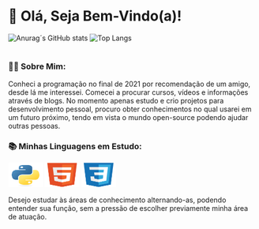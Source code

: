 # 👋 Olá, Seja Bem-Vindo(a)!
![Anurag´s GitHub stats](https://github-readme-stats.vercel.app/api?username=ericktechx&show_icons=true&theme=vue-dark&include_all_commits=true&count_private=true)
![Top Langs](https://github-readme-stats.vercel.app/api/top-langs/?username=ericktechx&layout=compact&langs_count=16&theme=vue-dark)

 #

### 🧑‍💻 Sobre Mim:
Conheci a programação no final de 2021 por recomendação de um amigo, desde lá me interessei. Comecei a procurar cursos, vídeos e informações através de blogs. No momento
apenas estudo e crio projetos para desenvolvimento pessoal, procuro obter conhecimentos no qual usarei em um futuro próximo, tendo em vista o mundo open-source podendo ajudar 
outras pessoas.

### 📚 Minhas Linguagens em Estudo:
<div style="display: inline_block">
  <img align="center" alt="" Height="50" width="70" src="https://raw.githubusercontent.com/devicons/devicon/master/icons/python/python-original.svg">
  <img align="center" alt="" Height="50" width="70" src="https://raw.githubusercontent.com/devicons/devicon/master/icons/html5/html5-original.svg">
  <img align="center" alt="" Height="50" width="70" src="https://raw.githubusercontent.com/devicons/devicon/master/icons/css3/css3-original.svg">
</div>
<br>
Desejo estudar às áreas de conhecimento alternando-as, podendo entender sua função, sem a pressão de escolher previamente minha área de atuação.
